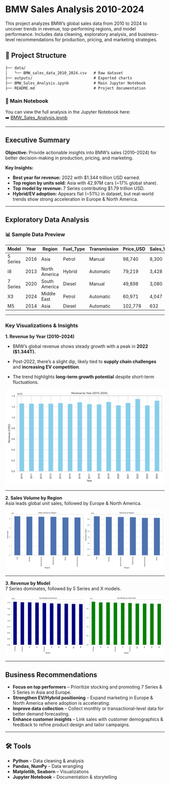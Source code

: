# BMW Sales Analysis 2010-2024

This project analyzes BMW’s global sales data from 2010 to 2024 to uncover trends in revenue, top-performing regions, and model performance. Includes data cleaning, exploratory analysis, and business-level recommendations for production, pricing, and marketing strategies.


## 📂 Project Structure
```
├── data/
│   └── BMW_sales_data_2010_2024.csv   # Raw dataset
├── outputs/                           # Exported charts
├── BMW_Sales_Analysis.ipynb           # Main Jupyter Notebook
├── README.md                          # Project documentation
```

### 📓 Main Notebook  
You can view the full analysis in the Jupyter Notebook here:  
➡️ [BMW_Sales_Analysis.ipynb](https://github.com/francissibal/BMW_Sales_Analysis/blob/main/BMW%20Sales%20Analysis.ipynb)


---
## Executive Summary
**Objective:** Provide actionable insights into BMW’s sales (2010–2024) for better decision-making in production, pricing, and marketing.

**Key Insights:**
- **Best year for revenue:** 2022 with $1.344 trillion USD earned.
- **Top region by units sold:** Asia with 42.97M cars (~17% global share).
- **Top model by revenue:** 7 Series contributing $1.79 trillion USD.
- **Hybrid/EV adoption:** Appears flat (~51%) in dataset, but real-world trends show strong acceleration in Europe & North America.

---

## Exploratory Data Analysis

### 📊 Sample Data Preview

| Model     | Year | Region         | Fuel_Type | Transmission | Price_USD | Sales_Volume |
|-----------|------|----------------|-----------|--------------|-----------|--------------|
| 5 Series  | 2016 | Asia           | Petrol    | Manual       | 98,740    | 8,300        |
| i8        | 2013 | North America  | Hybrid    | Automatic    | 79,219    | 3,428        |
| 7 Series  | 2020 | South America  | Diesel    | Manual       | 49,898    | 3,080        |
| X3        | 2024 | Middle East    | Petrol    | Automatic    | 60,971    | 4,047        |
| M5        | 2014 | Asia           | Diesel    | Automatic    | 102,778   | 632          |

---

### Key Visualizations & Insights  

**1. Revenue by Year (2010–2024)**  
  * BMW’s global revenue shows steady growth with a peak in **2022 ($1.344T).**
  
  * Post-2022, there’s a slight dip, likely tied to **supply chain challenges** and **increasing EV competition**.
  
  * The trend highlights **long-term growth potential** despite short-term fluctuations.

![Revenue by Year](outputs/best_year_revenue.png)  

---

**2. Sales Volume by Region**  
Asia leads global unit sales, followed by Europe & North America.  

![Sales Volume by Region](outputs/sales_by_region.png)  

---

**3. Revenue by Model**  
7 Series dominates, followed by 5 Series and X models.  

![Revenue by Model](outputs/top_models.png)  


---

## Business Recommendations
- **Focus on top performers** – Prioritize stocking and promoting 7 Series & 5 Series in Asia and Europe.  
- **Strengthen EV/Hybrid positioning** – Expand marketing in Europe & North America where adoption is accelerating.  
- **Improve data collection** – Collect monthly or transactional-level data for better demand forecasting.  
- **Enhance customer insights** – Link sales with customer demographics & feedback to refine product design and tailor campaigns.  

---

## 🛠️ Tools
- **Python** – Data cleaning & analysis  
- **Pandas, NumPy** – Data wrangling  
- **Matplotlib, Seaborn** – Visualizations  
- **Jupyter Notebook** – Documentation & storytelling  
